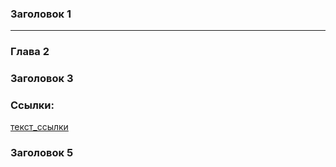 ### Заголовок 1 
***

### Глава 2

### Заголовок 3

### Ссылки:
[текст_ссылки](https://gist.github.com/Jekins/2bf2d0638163f1294637 "это инструкция") 

### Заголовок 5